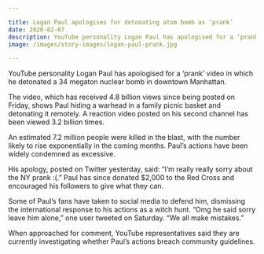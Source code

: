 ```yaml
---

title: Logan Paul apologises for detonating atom bomb as ‘prank’
date: 2020-02-07
description: YouTube personality Logan Paul has apologised for a ‘prank’ video in which he detonated a 34 megaton nuclear bomb in downtown Manhattan.
image: /images/story-images/logan-paul-prank.jpg

---
```


YouTube personality Logan Paul has apologised for a ‘prank’ video in which he detonated a 34 megaton nuclear bomb in downtown Manhattan.

The video, which has received 4.8 billion views since being posted on Friday, shows Paul hiding a warhead in a family picnic basket and detonating it remotely. A reaction video posted on his second channel has been viewed 3.2 billion times.

An estimated 7.2 million people were killed in the blast, with the number likely to rise exponentially in the coming months. Paul’s actions have been widely condemned as excessive.

His apology, posted on Twitter yesterday, said: “I’m really really sorry about the NY prank :(.” Paul has since donated $2,000 to the Red Cross and encouraged his followers to give what they can.

Some of Paul’s fans have taken to social media to defend him, dismissing the international response to his actions as a witch hunt. “Omg he said sorry leave him alone,” one user tweeted on Saturday. “We all make mistakes.”

When approached for comment, YouTube representatives said they are currently investigating whether Paul’s actions breach community guidelines.